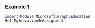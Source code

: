 ### Example 1
``` powershell
Import-Module Microsoft.Graph.Education
Get-MgEducationMeAssignment
```
